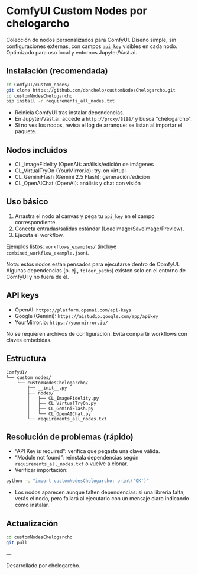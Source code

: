 # ComfyUI Custom Nodes por chelogarcho

Colección de nodos personalizados para ComfyUI. Diseño simple, sin configuraciones externas, con campos `api_key` visibles en cada nodo. Optimizado para uso local y entornos Jupyter/Vast.ai.

## Instalación (recomendada)

```bash
cd ComfyUI/custom_nodes/
git clone https://github.com/donchelo/customNodesChelogarcho.git
cd customNodesChelogarcho
pip install -r requirements_all_nodes.txt
```

- Reinicia ComfyUI tras instalar dependencias.
- En Jupyter/Vast.ai: accede a `http://proxy/8188/` y busca "chelogarcho".
- Si no ves los nodos, revisa el log de arranque: se listan al importar el paquete.


## Nodos incluidos

- CL_ImageFidelity (OpenAI): análisis/edición de imágenes
- CL_VirtualTryOn (YourMirror.io): try-on virtual
- CL_GeminiFlash (Gemini 2.5 Flash): generación/edición
- CL_OpenAIChat (OpenAI): análisis y chat con visión

## Uso básico

1) Arrastra el nodo al canvas y pega tu `api_key` en el campo correspondiente.  
2) Conecta entradas/salidas estándar (LoadImage/SaveImage/Preview).  
3) Ejecuta el workflow.

Ejemplos listos: `workflows_examples/` (incluye `combined_workflow_example.json`).

Nota: estos nodos están pensados para ejecutarse dentro de ComfyUI. Algunas dependencias (p. ej., `folder_paths`) existen solo en el entorno de ComfyUI y no fuera de él.

## API keys

- OpenAI: `https://platform.openai.com/api-keys`
- Google (Gemini): `https://aistudio.google.com/app/apikey`
- YourMirror.io: `https://yourmirror.io/`

No se requieren archivos de configuración. Evita compartir workflows con claves embebidas.

## Estructura

```
ComfyUI/
└── custom_nodes/
    └── customNodesChelogarcho/
        ├── __init__.py
        ├── nodes/
        │   ├── CL_ImageFidelity.py
        │   ├── CL_VirtualTryOn.py
        │   ├── CL_GeminiFlash.py
        │   └── CL_OpenAIChat.py
        └── requirements_all_nodes.txt
```

## Resolución de problemas (rápido)

- “API Key is required”: verifica que pegaste una clave válida.
- “Module not found”: reinstala dependencias según `requirements_all_nodes.txt` o vuelve a clonar.
- Verificar importación:
```bash
python -c "import customNodesChelogarcho; print('OK')"
```
- Los nodos aparecen aunque falten dependencias: si una librería falta, verás el nodo, pero fallará al ejecutarlo con un mensaje claro indicando cómo instalar.

## Actualización

```bash
cd customNodesChelogarcho
git pull
```

—

Desarrollado por chelogarcho.
